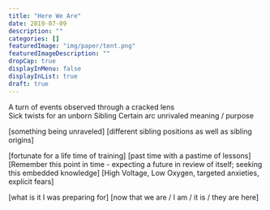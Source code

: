 ```yaml
---
title: "Here We Are"
date: 2019-07-09
description: ""
categories: []
featuredImage: "img/paper/tent.png"
featuredImageDescription: ""
dropCap: true
displayInMenu: false
displayInList: true
draft: true
---
```


A turn of events
observed through a cracked lens                                                                                                                                         
Sick twists for an unborn Sibling 
Certain arc unrivaled meaning / purpose

[something being unraveled]
[different sibling positions as well as sibling origins]

[fortunate for a life time of training]
[past time with a pastime of lessons]
[Remember this point in time - expecting a future in review of itself; seeking this embedded knowledge]
[High Voltage, Low Oxygen, targeted anxieties, explicit fears]

[what is it I was preparing for]
[now that we are / I am / it is / they are here]